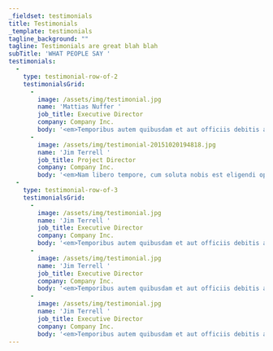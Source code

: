 ```yaml
---
_fieldset: testimonials
title: Testimonials
_template: testimonials
tagline_background: ""
tagline: Testimonials are great blah blah
subTitle: 'WHAT PEOPLE SAY '
testimonials:
  - 
    type: testimonial-row-of-2
    testimonialsGrid:
      - 
        image: /assets/img/testimonial.jpg
        name: 'Mattias Nuffer '
        job_title: Executive Director
        company: Company Inc.
        body: '<em>Temporibus autem quibusdam et aut officiis debitis aut rerum necessitatibus saepe eveniet ut et voluptates repudiandae sint et molestiae non recusandae.</em>'
      - 
        image: /assets/img/testimonial-20151020194818.jpg
        name: 'Jim Terrell '
        job_title: Project Director
        company: Company Inc.
        body: '<em>Nam libero tempore, cum soluta nobis est eligendi optio cumque nihil impedit quo minus id quod maxime placeat facere possimus, omnis voluptas assumenda est.</em>'
  - 
    type: testimonial-row-of-3
    testimonialsGrid:
      - 
        image: /assets/img/testimonial.jpg
        name: 'Jim Terrell '
        job_title: Executive Director
        company: Company Inc.
        body: '<em>Temporibus autem quibusdam et aut officiis debitis aut rerum necessitatibus saepe eveniet ut et voluptates repudiandae sint et molestiae non recusandae.</em>'
      - 
        image: /assets/img/testimonial.jpg
        name: 'Jim Terrell '
        job_title: Executive Director
        company: Company Inc.
        body: '<em>Temporibus autem quibusdam et aut officiis debitis aut rerum necessitatibus saepe eveniet ut et voluptates repudiandae sint et molestiae non recusandae.</em>'
      - 
        image: /assets/img/testimonial.jpg
        name: 'Jim Terrell '
        job_title: Executive Director
        company: Company Inc.
        body: '<em>Temporibus autem quibusdam et aut officiis debitis aut rerum necessitatibus saepe eveniet ut et voluptates repudiandae sint et molestiae non recusandae.</em>'
---
```

